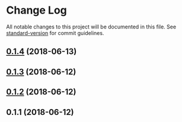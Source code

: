 # Change Log

All notable changes to this project will be documented in this file. See [standard-version](https://github.com/conventional-changelog/standard-version) for commit guidelines.

<a name="0.1.4"></a>
## [0.1.4](https://github.com/aleksel/menu-animation-icon/compare/v0.1.3...v0.1.4) (2018-06-13)



<a name="0.1.3"></a>
## [0.1.3](https://github.com/aleksel/menu-animation-icon/compare/v0.1.2...v0.1.3) (2018-06-12)



<a name="0.1.2"></a>
## [0.1.2](https://github.com/aleksel/menu-animation-icon/compare/v0.1.1...v0.1.2) (2018-06-12)



<a name="0.1.1"></a>
## 0.1.1 (2018-06-12)

